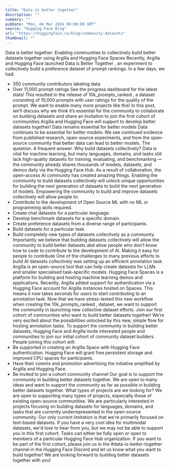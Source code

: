 ```yaml
---
title: "Data is better together"
description: ""
summary: ""
pubDate: "Mon, 04 Mar 2024 00:00:00 GMT"
source: "Hugging Face Blog"
url: "https://huggingface.co/blog/community-datasets"
thumbnail: ""
---
```


Data is better together: Enabling communities to collectively build better datasets together using Argilla and Hugging Face Spaces
Recently, Argilla and Hugging Face launched
Data is Better Together
, an experiment to collectively build a preference dataset of prompt rankings. In a few days, we had:
- 350 community contributors labeling data
- Over 11,000 prompt ratings
See the progress dashboard for the latest stats!
This resulted in the release of 10k_prompts_ranked
, a dataset consisting of 10,000 prompts with user ratings for the quality of the prompt. We want to enable many more projects like this!
In this post, we’ll discuss why we think it’s essential for the community to collaborate on building datasets and share an invitation to join the first cohort of communities Argilla and Hugging Face will support to develop better datasets together!
Data remains essential for better models
Data continues to be essential for better models: We see continued evidence from published research, open-source experiments, and from the open-source community that better data can lead to better models.
The question.
A frequent answer.
Why build datasets collectively?
Data is vital for machine learning, but many languages, domains, and tasks still lack high-quality datasets for training, evaluating, and benchmarking — the community already shares thousands of models, datasets, and demos daily via the Hugging Face Hub. As a result of collaboration, the open-access AI community has created amazing things. Enabling the community to build datasets collectively will unlock unique opportunities for building the next generation of datasets to build the next generation of models.
Empowering the community to build and improve datasets collectively will allow people to:
- Contribute to the development of Open Source ML with no ML or programming skills required.
- Create chat datasets for a particular language.
- Develop benchmark datasets for a specific domain.
- Create preference datasets from a diverse range of participants.
- Build datasets for a particular task.
- Build completely new types of datasets collectively as a community.
Importantly we believe that building datasets collectively will allow the community to build better datasets abd allow people who don't know how to code to contribute to the development of AI.
Making it easy for people to contribute
One of the challenges to many previous efforts to build AI datasets collectively was setting up an efficient annotation task. Argilla is an open-source tool that can help create datasets for LLMs and smaller specialised task-specific models. Hugging Face Spaces is a platform for building and hosting machine learning demos and applications. Recently, Argilla added support for authentication via a Hugging Face account for Argilla instances hosted on Spaces. This means it now takes seconds for users to start contributing to an annotation task.
Now that we have stress-tested this new workflow when creating the 10k_prompts_ranked
, dataset, we want to support the community in launching new collective dataset efforts.
Join our first cohort of communities who want to build better datasets together!
We’re very excited about the possibilities unlocked by this new, simple flow for hosting annotation tasks. To support the community in building better datasets, Hugging Face and Argilla invite interested people and communities to join our initial cohort of community dataset builders.
People joining this cohort will:
- Be supported in creating an Argilla Space with Hugging Face authentication. Hugging Face will grant free persistent storage and improved CPU spaces for participants.
- Have their comms and promotion advertising the initiative amplified by Argilla and Hugging Face.
- Be invited to join a cohort community channel
Our goal is to support the community in building better datasets together. We are open to many ideas and want to support the community as far as possible in building better datasets together.
What types of projects are we looking for?
We are open to supporting many types of projects, especially those of existing open-source communities. We are particularly interested in projects focusing on building datasets for languages, domains, and tasks that are currently underrepresented in the open-source community. Our only current limitation is that we're primarily focused on text-based datasets. If you have a very cool idea for multimodal datasets, we'd love to hear from you, but we may not be able to support you in this first cohort.
Tasks can either be fully open or open to members of a particular Hugging Face Hub organization.
If you want to be part of the first cohort, please join us in the #data-is-better-together
channel in the Hugging Face Discord and let us know what you want to build together!
We are looking forward to building better datasets together with you!